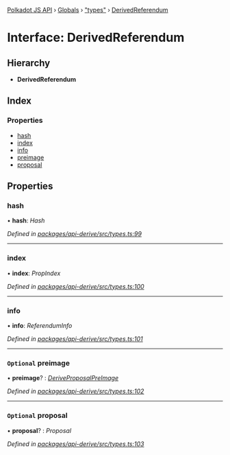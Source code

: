 [Polkadot JS API](../README.md) › [Globals](../globals.md) › ["types"](../modules/_types_.md) › [DerivedReferendum](_types_.derivedreferendum.md)

# Interface: DerivedReferendum

## Hierarchy

* **DerivedReferendum**

## Index

### Properties

* [hash](_types_.derivedreferendum.md#hash)
* [index](_types_.derivedreferendum.md#index)
* [info](_types_.derivedreferendum.md#info)
* [preimage](_types_.derivedreferendum.md#optional-preimage)
* [proposal](_types_.derivedreferendum.md#optional-proposal)

## Properties

###  hash

• **hash**: *Hash*

*Defined in [packages/api-derive/src/types.ts:99](https://github.com/polkadot-js/api/blob/c576c689d/packages/api-derive/src/types.ts#L99)*

___

###  index

• **index**: *PropIndex*

*Defined in [packages/api-derive/src/types.ts:100](https://github.com/polkadot-js/api/blob/c576c689d/packages/api-derive/src/types.ts#L100)*

___

###  info

• **info**: *ReferendumInfo*

*Defined in [packages/api-derive/src/types.ts:101](https://github.com/polkadot-js/api/blob/c576c689d/packages/api-derive/src/types.ts#L101)*

___

### `Optional` preimage

• **preimage**? : *[DeriveProposalPreImage](_types_.deriveproposalpreimage.md)*

*Defined in [packages/api-derive/src/types.ts:102](https://github.com/polkadot-js/api/blob/c576c689d/packages/api-derive/src/types.ts#L102)*

___

### `Optional` proposal

• **proposal**? : *Proposal*

*Defined in [packages/api-derive/src/types.ts:103](https://github.com/polkadot-js/api/blob/c576c689d/packages/api-derive/src/types.ts#L103)*
